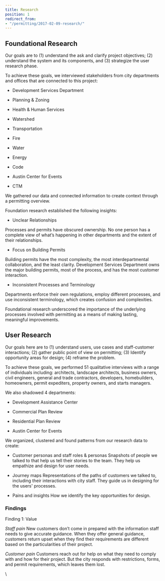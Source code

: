 ```yaml
---
title: Research
position: 1
redirect_from:
- "/permitting/2017-02-09-research/"
---
```


## Foundational Research

Our goals are to (1) understand the ask and clarify project objectives; (2) understand the system and its components, and (3) strategize the user research phase.

To achieve these goals, we interviewed stakeholders from city departments and offices that are connected to this project:

* Development Services Department

* Planning & Zoning

* Health & Human Services

* Watershed

* Transportation

* Fire

* Water

* Energy

* Code

* Austin Center for Events

* CTM

We gathered our data and connected information to create context through a permitting overview.

Foundation research established the following insights:

* Unclear Relationships

Processes and permits have obscured ownership. No one person has a complete view of what’s happening in other departments and the extent of their relationships.

* Focus on Building Permits

Building permits have the most complexity, the most interdepartmental collaboration, and the least clarity. Development Services Department owns the major building permits, most of the process, and has the most customer interaction.

* Inconsistent Processes and Terminology

Departments enforce their own regulations, employ different processes, and use inconsistent terminology, which creates confusion and complexities.

Foundational research underscored the importance of the underlying processes involved with permitting as a means of making lasting, meaningful improvements.

## User Research

Our goals here are to (1) understand users, use cases and staff-customer interactions; (2) gather public point of view on permitting; (3) Identify opportunity areas for design; (4) reframe the problem.

To achieve these goals, we performed 51 qualitative interviews with a range of individuals including: architects, landscape architects, business owners, civil engineers, general and trade contractors, developers, homebuilders, homeowners, permit expediters, property owners, and starts managers.

We also shadowed 4 departments:

* Development Assistance Center

* Commercial Plan Review

* Residential Plan Review

* Austin Center for Events

We organized, clustered and found patterns from our research data to create:

* Customer personas and staff roles & personas
  Snapshots of people we talked to that help us tell their stories to the team. They help us empathize and design for user needs.

* Journey maps
  Representations of the paths of customers we talked to, including their interactions with city staff. They guide us in designing for the users' processes.

* Pains and insights
  How we identify the key opportunities for design.

### Findings

Finding 1: Value

*Staff pain*
New customers don’t come in prepared with the information staff needs to give accurate guidance. 
When they offer general guidance, customers return upset when they find their requirements are different based on the particularities of their project.

*Customer pain*
Customers reach out for help on what they need to comply with and how for their project. 
But the city responds with restrictions, forms, and permit requirements, which leaves them lost.

\\